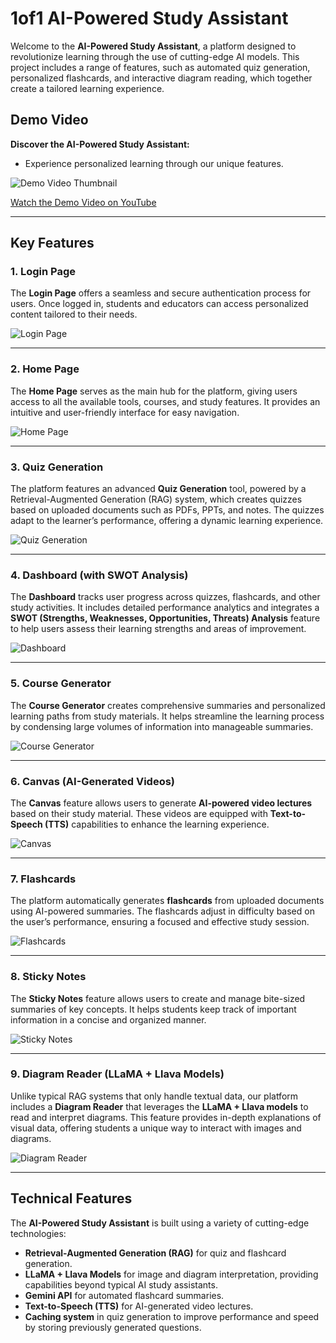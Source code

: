# 1of1 AI-Powered Study Assistant



Welcome to the **AI-Powered Study Assistant**, a platform designed to revolutionize learning through the use of cutting-edge AI models. This project includes a range of features, such as automated quiz generation, personalized flashcards, and interactive diagram reading, which together create a tailored learning experience.

## Demo Video

**Discover the AI-Powered Study Assistant:**
   - Experience personalized learning through our unique features.
   
   ![Demo Video Thumbnail](images/Screenshot%202024-10-27%20160417.png) 

   [Watch the Demo Video on YouTube](https://youtu.be/CbmNO4IuqK8)

---

## Key Features

### 1. **Login Page**
The **Login Page** offers a seamless and secure authentication process for users. Once logged in, students and educators can access personalized content tailored to their needs.

![Login Page](images/login_page.jpg)

---

### 2. **Home Page**
The **Home Page** serves as the main hub for the platform, giving users access to all the available tools, courses, and study features. It provides an intuitive and user-friendly interface for easy navigation.

![Home Page](images/Home_page.jpg)

---

### 3. **Quiz Generation**
The platform features an advanced **Quiz Generation** tool, powered by a Retrieval-Augmented Generation (RAG) system, which creates quizzes based on uploaded documents such as PDFs, PPTs, and notes. The quizzes adapt to the learner’s performance, offering a dynamic learning experience.

![Quiz Generation](images/Quiz_doc_upload.jpg)

---

### 4. **Dashboard (with SWOT Analysis)**
The **Dashboard** tracks user progress across quizzes, flashcards, and other study activities. It includes detailed performance analytics and integrates a **SWOT (Strengths, Weaknesses, Opportunities, Threats) Analysis** feature to help users assess their learning strengths and areas of improvement.

![Dashboard](https://github.com/MaazS07/1Of1_Datahack/blob/main/images/Dashboard.jpg)

---

### 5. **Course Generator**
The **Course Generator** creates comprehensive summaries and personalized learning paths from study materials. It helps streamline the learning process by condensing large volumes of information into manageable summaries.

![Course Generator](images/course_generator.jpg)

---

### 6. **Canvas (AI-Generated Videos)**
The **Canvas** feature allows users to generate **AI-powered video lectures** based on their study material. These videos are equipped with **Text-to-Speech (TTS)** capabilities to enhance the learning experience.

![Canvas](images/video_generator.jpg)

---

### 7. **Flashcards**
The platform automatically generates **flashcards** from uploaded documents using AI-powered summaries. The flashcards adjust in difficulty based on the user’s performance, ensuring a focused and effective study session.

![Flashcards](images/flash_card.jpg)

---

### 8. **Sticky Notes**
The **Sticky Notes** feature allows users to create and manage bite-sized summaries of key concepts. It helps students keep track of important information in a concise and organized manner.

![Sticky Notes](images/sticky_notes.jpg)

---

### 9. **Diagram Reader (LLaMA + Llava Models)**
Unlike typical RAG systems that only handle textual data, our platform includes a **Diagram Reader** that leverages the **LLaMA + Llava models** to read and interpret diagrams. This feature provides in-depth explanations of visual data, offering students a unique way to interact with images and diagrams.

![Diagram Reader](images/Diagram_buddy.jpg)

---

## Technical Features

The **AI-Powered Study Assistant** is built using a variety of cutting-edge technologies:
- **Retrieval-Augmented Generation (RAG)** for quiz and flashcard generation.
- **LLaMA + Llava Models** for image and diagram interpretation, providing capabilities beyond typical AI study assistants.
- **Gemini API** for automated flashcard summaries.
- **Text-to-Speech (TTS)** for AI-generated video lectures.
- **Caching system** in quiz generation to improve performance and speed by storing previously generated questions.


